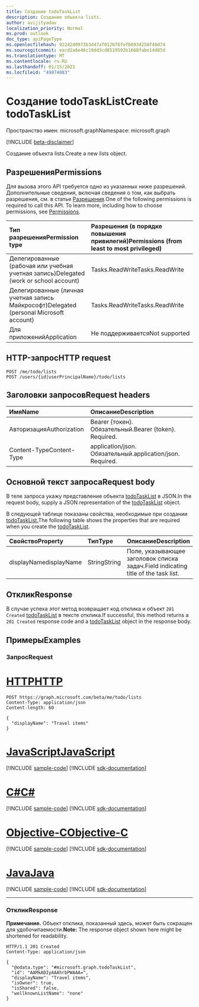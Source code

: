 ```yaml
---
title: Создание todoTaskList
description: Создание объекта lists.
author: avijityadav
localization_priority: Normal
ms.prod: outlook
doc_type: apiPageType
ms.openlocfilehash: 92242d0973b3d47af0126f6fefb093d258f46d74
ms.sourcegitcommit: eacd2a6e46c19dd3cd8519592b1668fabe14d85d
ms.translationtype: MT
ms.contentlocale: ru-RU
ms.lasthandoff: 01/15/2021
ms.locfileid: "49874083"
---
```

# <a name="create-todotasklist"></a><span data-ttu-id="f450f-103">Создание todoTaskList</span><span class="sxs-lookup"><span data-stu-id="f450f-103">Create todoTaskList</span></span>
<span data-ttu-id="f450f-104">Пространство имен: microsoft.graph</span><span class="sxs-lookup"><span data-stu-id="f450f-104">Namespace: microsoft.graph</span></span>

[!INCLUDE [beta-disclaimer](../../includes/beta-disclaimer.md)]

<span data-ttu-id="f450f-105">Создание объекта lists.</span><span class="sxs-lookup"><span data-stu-id="f450f-105">Create a new lists object.</span></span>

## <a name="permissions"></a><span data-ttu-id="f450f-106">Разрешения</span><span class="sxs-lookup"><span data-stu-id="f450f-106">Permissions</span></span>
<span data-ttu-id="f450f-p101">Для вызова этого API требуется одно из указанных ниже разрешений. Дополнительные сведения, включая сведения о том, как выбрать разрешения, см. в статье [Разрешения](/graph/permissions-reference).</span><span class="sxs-lookup"><span data-stu-id="f450f-p101">One of the following permissions is required to call this API. To learn more, including how to choose permissions, see [Permissions](/graph/permissions-reference).</span></span>

|<span data-ttu-id="f450f-109">Тип разрешения</span><span class="sxs-lookup"><span data-stu-id="f450f-109">Permission type</span></span>|<span data-ttu-id="f450f-110">Разрешения (в порядке повышения привилегий)</span><span class="sxs-lookup"><span data-stu-id="f450f-110">Permissions (from least to most privileged)</span></span>|
|:---|:---|
|<span data-ttu-id="f450f-111">Делегированные (рабочая или учебная учетная запись)</span><span class="sxs-lookup"><span data-stu-id="f450f-111">Delegated (work or school account)</span></span>|<span data-ttu-id="f450f-112">Tasks.ReadWrite</span><span class="sxs-lookup"><span data-stu-id="f450f-112">Tasks.ReadWrite</span></span>|
|<span data-ttu-id="f450f-113">Делегированные (личная учетная запись Майкрософт)</span><span class="sxs-lookup"><span data-stu-id="f450f-113">Delegated (personal Microsoft account)</span></span>|<span data-ttu-id="f450f-114">Tasks.ReadWrite</span><span class="sxs-lookup"><span data-stu-id="f450f-114">Tasks.ReadWrite</span></span>|
|<span data-ttu-id="f450f-115">Для приложений</span><span class="sxs-lookup"><span data-stu-id="f450f-115">Application</span></span>|<span data-ttu-id="f450f-116">Не поддерживается</span><span class="sxs-lookup"><span data-stu-id="f450f-116">Not supported</span></span>|

## <a name="http-request"></a><span data-ttu-id="f450f-117">HTTP-запрос</span><span class="sxs-lookup"><span data-stu-id="f450f-117">HTTP request</span></span>

<!-- {
  "blockType": "ignored"
}
-->
``` http
POST /me/todo/lists
POST /users/{id|userPrincipalName}/todo/lists
```

## <a name="request-headers"></a><span data-ttu-id="f450f-118">Заголовки запросов</span><span class="sxs-lookup"><span data-stu-id="f450f-118">Request headers</span></span>
|<span data-ttu-id="f450f-119">Имя</span><span class="sxs-lookup"><span data-stu-id="f450f-119">Name</span></span>|<span data-ttu-id="f450f-120">Описание</span><span class="sxs-lookup"><span data-stu-id="f450f-120">Description</span></span>|
|:---|:---|
|<span data-ttu-id="f450f-121">Авторизация</span><span class="sxs-lookup"><span data-stu-id="f450f-121">Authorization</span></span>|<span data-ttu-id="f450f-p102">Bearer {токен}. Обязательный.</span><span class="sxs-lookup"><span data-stu-id="f450f-p102">Bearer {token}. Required.</span></span>|
|<span data-ttu-id="f450f-124">Content-Type</span><span class="sxs-lookup"><span data-stu-id="f450f-124">Content-Type</span></span>|<span data-ttu-id="f450f-p103">application/json. Обязательный.</span><span class="sxs-lookup"><span data-stu-id="f450f-p103">application/json. Required.</span></span>|

## <a name="request-body"></a><span data-ttu-id="f450f-127">Основной текст запроса</span><span class="sxs-lookup"><span data-stu-id="f450f-127">Request body</span></span>
<span data-ttu-id="f450f-128">В теле запроса укажу представление объекта [todoTaskList](../resources/todotasklist.md) в JSON.</span><span class="sxs-lookup"><span data-stu-id="f450f-128">In the request body, supply a JSON representation of the [todoTaskList](../resources/todotasklist.md) object.</span></span>

<span data-ttu-id="f450f-129">В следующей таблице показаны свойства, необходимые при создании [todoTaskList.](../resources/todotasklist.md)</span><span class="sxs-lookup"><span data-stu-id="f450f-129">The following table shows the properties that are required when you create the [todoTaskList](../resources/todotasklist.md).</span></span>

|<span data-ttu-id="f450f-130">Свойство</span><span class="sxs-lookup"><span data-stu-id="f450f-130">Property</span></span>|<span data-ttu-id="f450f-131">Тип</span><span class="sxs-lookup"><span data-stu-id="f450f-131">Type</span></span>|<span data-ttu-id="f450f-132">Описание</span><span class="sxs-lookup"><span data-stu-id="f450f-132">Description</span></span>|
|:---|:---|:---|
|<span data-ttu-id="f450f-133">displayName</span><span class="sxs-lookup"><span data-stu-id="f450f-133">displayName</span></span>|<span data-ttu-id="f450f-134">String</span><span class="sxs-lookup"><span data-stu-id="f450f-134">String</span></span>|<span data-ttu-id="f450f-135">Поле, указывающее заголовок списка задач.</span><span class="sxs-lookup"><span data-stu-id="f450f-135">Field indicating title of the task list.</span></span>|

## <a name="response"></a><span data-ttu-id="f450f-136">Отклик</span><span class="sxs-lookup"><span data-stu-id="f450f-136">Response</span></span>

<span data-ttu-id="f450f-137">В случае успеха этот метод возвращает код отклика и объект `201 Created` [todoTaskList](../resources/todotasklist.md) в тексте отклика.</span><span class="sxs-lookup"><span data-stu-id="f450f-137">If successful, this method returns a `201 Created` response code and a [todoTaskList](../resources/todotasklist.md) object in the response body.</span></span>

## <a name="examples"></a><span data-ttu-id="f450f-138">Примеры</span><span class="sxs-lookup"><span data-stu-id="f450f-138">Examples</span></span>

### <a name="request"></a><span data-ttu-id="f450f-139">Запрос</span><span class="sxs-lookup"><span data-stu-id="f450f-139">Request</span></span>

# <a name="http"></a>[<span data-ttu-id="f450f-140">HTTP</span><span class="sxs-lookup"><span data-stu-id="f450f-140">HTTP</span></span>](#tab/http)
<!-- {
  "blockType": "request",
  "name": "create_todotasklist_from_lists"
}
-->
``` http
POST https://graph.microsoft.com/beta/me/todo/lists
Content-Type: application/json
Content-length: 60

{
  "displayName": "Travel items"
}
```
# <a name="javascript"></a>[<span data-ttu-id="f450f-141">JavaScript</span><span class="sxs-lookup"><span data-stu-id="f450f-141">JavaScript</span></span>](#tab/javascript)
[!INCLUDE [sample-code](../includes/snippets/javascript/create-todotasklist-from-lists-javascript-snippets.md)]
[!INCLUDE [sdk-documentation](../includes/snippets/snippets-sdk-documentation-link.md)]

# <a name="c"></a>[<span data-ttu-id="f450f-142">C#</span><span class="sxs-lookup"><span data-stu-id="f450f-142">C#</span></span>](#tab/csharp)
[!INCLUDE [sample-code](../includes/snippets/csharp/create-todotasklist-from-lists-csharp-snippets.md)]
[!INCLUDE [sdk-documentation](../includes/snippets/snippets-sdk-documentation-link.md)]

# <a name="objective-c"></a>[<span data-ttu-id="f450f-143">Objective-C</span><span class="sxs-lookup"><span data-stu-id="f450f-143">Objective-C</span></span>](#tab/objc)
[!INCLUDE [sample-code](../includes/snippets/objc/create-todotasklist-from-lists-objc-snippets.md)]
[!INCLUDE [sdk-documentation](../includes/snippets/snippets-sdk-documentation-link.md)]

# <a name="java"></a>[<span data-ttu-id="f450f-144">Java</span><span class="sxs-lookup"><span data-stu-id="f450f-144">Java</span></span>](#tab/java)
[!INCLUDE [sample-code](../includes/snippets/java/create-todotasklist-from-lists-java-snippets.md)]
[!INCLUDE [sdk-documentation](../includes/snippets/snippets-sdk-documentation-link.md)]

---



### <a name="response"></a><span data-ttu-id="f450f-145">Отклик</span><span class="sxs-lookup"><span data-stu-id="f450f-145">Response</span></span>
<span data-ttu-id="f450f-146">**Примечание.** Объект отклика, показанный здесь, может быть сокращен для удобочитаемости.</span><span class="sxs-lookup"><span data-stu-id="f450f-146">**Note:** The response object shown here might be shortened for readability.</span></span>
<!-- {
  "blockType": "response",
  "truncated": true,
  "@odata.type": "microsoft.graph.todoTaskList"
}
-->
``` http
HTTP/1.1 201 Created
Content-Type: application/json

{
  "@odata.type": "#microsoft.graph.todoTaskList",
  "id": "AAMkADIyAAAhrbPWAAA=",
  "displayName": "Travel items",
  "isOwner": true,
  "isShared": false,
  "wellknownListName": "none"
}
```


